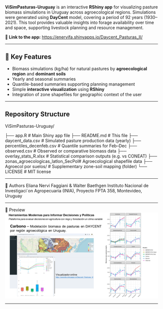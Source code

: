 **ViSimPasturas-Uruguay** is an interactive **RShiny app** for visualizing pasture biomass simulations in Uruguay across agroecological regions. Simulations were generated using **DayCent** model, covering a period of 92 years (1930–2021). This tool provides valuable insights into forage availability over time and space, supporting livestock planning and resource management.

**🚀 Link to the app:**  https://enervifa.shinyapps.io/Daycent_Pasturas_II/

---

## 🌱 Key Features

- Biomass simulations (kg/ha) for natural pastures by **agroecological region** and **dominant soils**
- Yearly and seasonal summaries 
- Quantile-based summaries supporting planning management
- Simple **interactive visualization** using **RShiny**
- Integration of zone shapefiles for geographic context of the user

---

## Repository Structure
ViSimPasturas-Uruguay/

├── app.R                              # Main Shiny app file
├── README.md                          # This file
├── daycent_data.csv                   # Simulated pasture production data (yearly)
├── percentiles_decenfeb.csv          # Quantile summaries for Feb–Dec
├── observed.csv                       # Observed or comparative biomass data
├── overlay_stats_R.xlsx              # Statistical comparison outputs (e.g. vs CONEAT)
├── zonas_agroecologicas_latlon_SecPol# Agroecological shapefile data
├── Agroecol por suelos/              # Supplementary zone-soil mapping (folder)
└── LICENSE                            # MIT license

---

👥 Authors
Eliana Nervi Faggiani & Walter Baethgen
Instituto Nacional de Investigaci´on Agropecuaria (INIA), Proyecto FPTA 358, Montevideo, Uruguay

---


📸 Preview 
![screenshot](screenshot.png)





---


